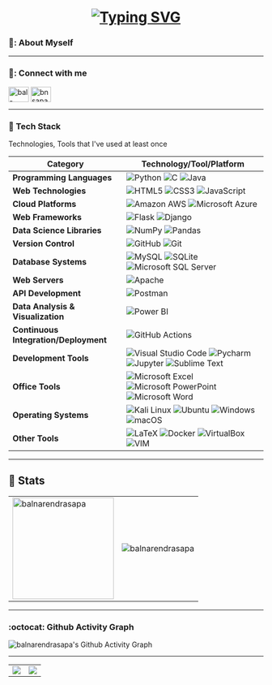 <h1 align = "center">
<a href="https://github.com/balnarendrasapa"><img src="https://readme-typing-svg.herokuapp.com?font=Mooli&size=75&duration=1500&pause=600&color=E3F7F5FF&background=000000EE&center=true&vCenter=true&multiline=true&width=1920&height=384&lines=Hello+👋!;My+name+is+Bal+Narendra+Sapa;Welcome+to+my+GitHub+Profile" alt="Typing SVG" /></a>
</h1>


### 🌈: About Myself


---

### 🔗: Connect with me

<p align="left">
<a href="https://linkedin.com/in/bal-narendra-s" target="blank"><img align="center" src="https://raw.githubusercontent.com/rahuldkjain/github-profile-readme-generator/master/src/images/icons/Social/linked-in-alt.svg" alt="bal-narendra-s" height="30" width="40" /></a>
<a href="https://instagram.com/bnsapa" target="blank"><img align="center" src="https://raw.githubusercontent.com/rahuldkjain/github-profile-readme-generator/master/src/images/icons/Social/instagram.svg" alt="bnsapa" height="30" width="40" /></a>
</p>

---

### :hammer: Tech Stack

Technologies, Tools that I've used at least once

| Category      | Technology/Tool/Platform                                                                                        |
|--------------|-------------------------------------------------------------------------------------------------------------|
| **Programming Languages** | ![Python](https://img.shields.io/badge/Python-3766AB?style=flat-square&logo=Python&logoColor=white) ![C](https://img.shields.io/badge/C-A8B9CC?style=flat-square&logo=C&logoColor=white) ![Java](https://img.shields.io/badge/Java-007396?style=flat-square&logo=Java&logoColor=white) |
| **Web Technologies** | ![HTML5](https://img.shields.io/badge/HTML5-1572B6?style=flat-square&logo=HTML5&logoColor=white) ![CSS3](https://img.shields.io/badge/CSS3-1572B6?style=flat-square&logo=css3&logoColor=white) ![JavaScript](https://img.shields.io/badge/JavaScript-ffb13b?style=flat-square&logo=javascript&logoColor=white) |
| **Cloud Platforms** | ![Amazon AWS](https://img.shields.io/badge/Amazon_AWS-232F3E?style=flat-square&logo=amazon-aws&logoColor=white) ![Microsoft Azure](https://img.shields.io/badge/Microsoft_Azure-0089D6?style=flat-square&logo=microsoft-azure&logoColor=white) |
| **Web Frameworks** | ![Flask](https://img.shields.io/badge/Flask-1572B6?style=flat-square&logo=Flask&logoColor=white) ![Django](https://img.shields.io/badge/Django-092E20?style=flat-square&logo=Django&logoColor=white) |
| **Data Science Libraries** | ![NumPy](https://img.shields.io/badge/NumPy-013243?style=flat-square&logo=NumPy&logoColor=white) ![Pandas](https://img.shields.io/badge/Pandas-150458?style=flat-square&logo=pandas&logoColor=white) |
| **Version Control** | ![GitHub](https://img.shields.io/badge/GitHub-181717?style=flat-square&logo=GitHub&logoColor=white) ![Git](https://img.shields.io/badge/Git-F05032?style=flat-square&logo=Git&logoColor=white) |
| **Database Systems** | ![MySQL](https://img.shields.io/badge/MySQL-E6B91E?style=flat-square&logo=MySql&logoColor=white) ![SQLite](https://img.shields.io/badge/SQLite-07405E?style=flat-square&logo=sqlite&logoColor=white) ![Microsoft SQL Server](https://img.shields.io/badge/Microsoft_SQL_Server-CC2927?style=flat-square&logo=microsoft-sql-server&logoColor=white) |
| **Web Servers** | ![Apache](https://img.shields.io/badge/Apache-D22128?style=flat-square&logo=Apache&logoColor=white) |
| **API Development** | ![Postman](https://img.shields.io/badge/Postman-FF6C37.svg?style=flat-square&logo=Postman&logoColor=white) |
| **Data Analysis & Visualization** | ![Power BI](https://img.shields.io/badge/Power%20BI-F2C811.svg?style=flat-square&logo=Power-BI&logoColor=black) |
| **Continuous Integration/Deployment** | ![GitHub Actions](https://img.shields.io/badge/GitHub%20Actions-2088FF.svg?style=flat-square&logo=GitHub-Actions&logoColor=white) |
| **Development Tools** | ![Visual Studio Code](https://img.shields.io/badge/Visual%20Studio%20Code-007ACC?style=flat-square&logo=Visual%20Studio%20Code&logoColor=white) ![Pycharm](https://img.shields.io/badge/Pycharm-000000?style=flat-square&logo=Pycharm&logoColor=white) ![Jupyter](https://img.shields.io/badge/Jupyter-F37626.svg?style=flat-square&logo=Jupyter&logoColor=white) ![Sublime Text](https://img.shields.io/badge/sublime_text-%23575757.svg?&style=flat-square&logo=sublime-text&logoColor=important) |
| **Office Tools** | ![Microsoft Excel](https://img.shields.io/badge/Microsoft_Excel-217346?style=flat-square&logo=microsoft-excel&logoColor=white) ![Microsoft PowerPoint](https://img.shields.io/badge/Microsoft_PowerPoint-B7472A?style=flat-square&logo=microsoft-powerpoint&logoColor=white) ![Microsoft Word](https://img.shields.io/badge/Microsoft_Word-2B579A?style=flat-square&logo=microsoft-word&logoColor=white) |
| **Operating Systems** | ![Kali Linux](https://img.shields.io/badge/Kali%20Linux-557C94?style=flat-square&logo=Kali%20Linux&logoColor=white) ![Ubuntu](https://img.shields.io/badge/Ubuntu-E95420?style=flat-square&logo=Ubuntu&logoColor=white) ![Windows](https://img.shields.io/badge/Windows-0078D6?style=flat-square&logo=Windows&logoColor=white) ![macOS](https://img.shields.io/badge/macOS-000000?style=flat-square&logo=Apple&logoColor=white) |
| **Other Tools** | ![LaTeX](https://img.shields.io/badge/LaTeX-008080?style=flat-square&logo=LaTeX&logoColor=white) ![Docker](https://img.shields.io/badge/Docker-2496ED?style=flat-square&logo=Docker&logoColor=white) ![VirtualBox](https://img.shields.io/badge/VirtualBox-183A61?style=flat-square&logo=VirtualBox&logoColor=white) ![VIM](https://img.shields.io/badge/VIM-019733?style=flat-square&logo=Vim&logoColor=white) |



---

## :1234: Stats

<table>
  <tr>
    <td>
      <img height="200" align="center" src="https://github-readme-stats.vercel.app/api?username=balnarendrasapa&show_icons=true&theme=chartreuse-dark&locale=en" alt="balnarendrasapa" />
    </td>
    <td>
      <img align="center" src="https://github-readme-streak-stats.herokuapp.com/?user=balnarendrasapa&card_width=480&theme=chartreuse-dark" alt="balnarendrasapa" />
    </td>
  </tr>
</table>

---

### :octocat: Github Activity Graph

![balnarendrasapa's Github Activity Graph](https://github-readme-activity-graph.vercel.app/graph?username=balnarendrasapa&theme=chartreuse-dark&hide_border=true&radius=5)

---

<table align="center">
  <tr>
    <td>
      <a href="https://github.com/balnarendrasapa">
        <img align="center" src="https://github-readme-stats.vercel.app/api/top-langs/?username=balnarendrasapa&layout=pie&theme=dark&hide=jupyter%20notebook,html,css" />
      </a>
    </td>
    <td>
      <img align="center" src="https://github-profile-trophy.vercel.app/?username=balnarendrasapa&theme=onedark&column=4" />
    </td>
  </tr>
</table>


